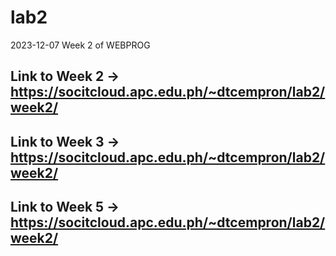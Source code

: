 # lab2
2023-12-07 Week 2 of WEBPROG

## Link to Week 2 -> https://socitcloud.apc.edu.ph/~dtcempron/lab2/week2/
## Link to Week 3 -> https://socitcloud.apc.edu.ph/~dtcempron/lab2/week2/
## Link to Week 5 -> https://socitcloud.apc.edu.ph/~dtcempron/lab2/week2/
